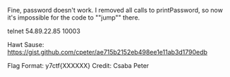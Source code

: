 Fine, password doesn't work. I removed all calls to printPassword, so now it's impossible for the code to ""jump"" there.

telnet 54.89.22.85 10003

Hawt Sause:
https://gist.github.com/cpeter/ae715b2152eb498ee1e11ab3d1790edb

Flag Format: y7ctf{XXXXXX}
Credit: Csaba Peter